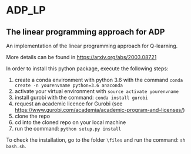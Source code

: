ADP_LP
===================================

The linear programming approach for ADP
-----------------------------------

An implementation of the linear programming
approach for Q-learning. 

More details can be found in https://arxiv.org/abs/2003.08721

In order to install this python package, execute the following steps:

1) create a conda environment with python 3.6 with the command ```conda create -n yourenvname python=3.6 anaconda```
2) activate your virtual environment with ```source activate yourenvname```
3) install gurobi with the command: ```conda install gurobi```
4) request an academic licence for Gurobi (see https://www.gurobi.com/academia/academic-program-and-licenses/)
5) clone the repo
6) cd into the cloned repo on your local machine
7) run the command: ```python setup.py install```

To check the installation, go to the folder ```\files``` and run the command: ```sh bash.sh```.


